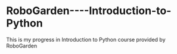 # RoboGarden----Introduction-to-Python
This is my progress in Introduction to Python course provided by RoboGarden
